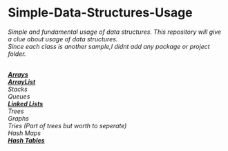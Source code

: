 # Simple-Data-Structures-Usage

<i> Simple and fundamental usage of data structures. This repository will give a clue about usage of data structures. <br>
<i> Since each class is another sample,I didnt add any package  or project folder. <br> <br>



<b> <a href="https://github.com/tbayzin/Simple-Data-Structures-Usage/tree/master/Classes-Samples/Arrays">Arrays</a> </b>   <br>
<b> <a href="https://github.com/tbayzin/Simple-Data-Structures-Usage/tree/master/Classes-Samples/ArrayList">ArrayList</a> </b>   <br>
Stacks   <br>
Queues     <br>
<b> <a href="https://github.com/tbayzin/Simple-Data-Structures-Usage/tree/master/Classes-Samples/LinkedList">Linked Lists</a> </b> <br>
Trees  <br>
Graphs   <br>
Tries (Part of trees but worth to seperate)  <br>
Hash Maps <br>
<b> <a href="https://github.com/tbayzin/Simple-Data-Structures-Usage/tree/master/Classes-Samples/Hash_Tables">Hash Tables</a> </b>   <br>

